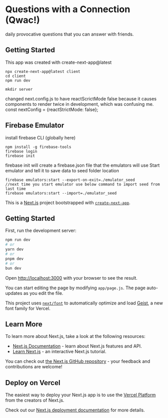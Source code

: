 # Questions with a Connection (Qwac!)
daily provocative questions that you can answer with friends.

## Getting Started
This app was created with create-next-app@latest

```
npx create-next-app@latest client
cd client
npm run dev
```

```
mkdir server
```

changed next.config.js to have reactScrictMode false because it causes components to render twice in development, which was confusing me.
const nextConfig = {reactStrictMode: false};


## Firebase Emulator
install firebase CLI (globally here)
```
npm install -g firebase-tools
firebase login
firebase init
```
firebase init will create a firebase.json file that the emulators will use
Start emulator and tell it to save data to seed folder location
```
firebase emulators:start --export-on-exit=./emulator_seed
//next time you start emulator use below command to import seed from last time
firebase emulators:start --import=./emulator_seed
```












This is a [Next.js](https://nextjs.org) project bootstrapped with [`create-next-app`](https://nextjs.org/docs/app/api-reference/cli/create-next-app).

## Getting Started

First, run the development server:

```bash
npm run dev
# or
yarn dev
# or
pnpm dev
# or
bun dev
```

Open [http://localhost:3000](http://localhost:3000) with your browser to see the result.

You can start editing the page by modifying `app/page.js`. The page auto-updates as you edit the file.

This project uses [`next/font`](https://nextjs.org/docs/app/building-your-application/optimizing/fonts) to automatically optimize and load [Geist](https://vercel.com/font), a new font family for Vercel.

## Learn More

To learn more about Next.js, take a look at the following resources:

- [Next.js Documentation](https://nextjs.org/docs) - learn about Next.js features and API.
- [Learn Next.js](https://nextjs.org/learn) - an interactive Next.js tutorial.

You can check out [the Next.js GitHub repository](https://github.com/vercel/next.js) - your feedback and contributions are welcome!

## Deploy on Vercel

The easiest way to deploy your Next.js app is to use the [Vercel Platform](https://vercel.com/new?utm_medium=default-template&filter=next.js&utm_source=create-next-app&utm_campaign=create-next-app-readme) from the creators of Next.js.

Check out our [Next.js deployment documentation](https://nextjs.org/docs/app/building-your-application/deploying) for more details.

